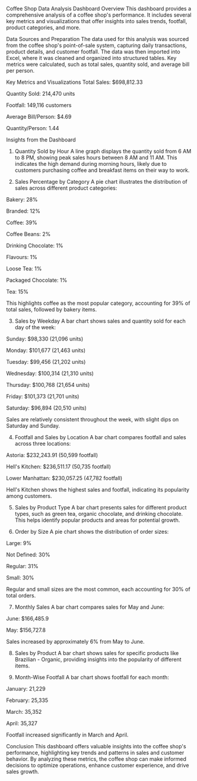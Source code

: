 Coffee Shop Data Analysis
Dashboard Overview
This dashboard provides a comprehensive analysis of a coffee shop's performance. It includes several key metrics and visualizations that offer insights into sales trends, footfall, product categories, and more.

Data Sources and Preparation
The data used for this analysis was sourced from the coffee shop's point-of-sale system, capturing daily transactions, product details, and customer footfall. The data was then imported into Excel, where it was cleaned and organized into structured tables. Key metrics were calculated, such as total sales, quantity sold, and average bill per person.

Key Metrics and Visualizations
Total Sales: $698,812.33

Quantity Sold: 214,470 units

Footfall: 149,116 customers

Average Bill/Person: $4.69

Quantity/Person: 1.44

Insights from the Dashboard
1. Quantity Sold by Hour
A line graph displays the quantity sold from 6 AM to 8 PM, showing peak sales hours between 8 AM and 11 AM. This indicates the high demand during morning hours, likely due to customers purchasing coffee and breakfast items on their way to work.

2. Sales Percentage by Category
A pie chart illustrates the distribution of sales across different product categories:

Bakery: 28%

Branded: 12%

Coffee: 39%

Coffee Beans: 2%

Drinking Chocolate: 1%

Flavours: 1%

Loose Tea: 1%

Packaged Chocolate: 1%

Tea: 15%

This highlights coffee as the most popular category, accounting for 39% of total sales, followed by bakery items.

3. Sales by Weekday
A bar chart shows sales and quantity sold for each day of the week:

Sunday: $98,330 (21,096 units)

Monday: $101,677 (21,463 units)

Tuesday: $99,456 (21,202 units)

Wednesday: $100,314 (21,310 units)

Thursday: $100,768 (21,654 units)

Friday: $101,373 (21,701 units)

Saturday: $96,894 (20,510 units)

Sales are relatively consistent throughout the week, with slight dips on Saturday and Sunday.

4. Footfall and Sales by Location
A bar chart compares footfall and sales across three locations:

Astoria: $232,243.91 (50,599 footfall)

Hell's Kitchen: $236,511.17 (50,735 footfall)

Lower Manhattan: $230,057.25 (47,782 footfall)

Hell's Kitchen shows the highest sales and footfall, indicating its popularity among customers.

5. Sales by Product Type
A bar chart presents sales for different product types, such as green tea, organic chocolate, and drinking chocolate. This helps identify popular products and areas for potential growth.

6. Order by Size
A pie chart shows the distribution of order sizes:

Large: 9%

Not Defined: 30%

Regular: 31%

Small: 30%

Regular and small sizes are the most common, each accounting for 30% of total orders.

7. Monthly Sales
A bar chart compares sales for May and June:

June: $166,485.9

May: $156,727.8

Sales increased by approximately 6% from May to June.

8. Sales by Product
A bar chart shows sales for specific products like Brazilian - Organic, providing insights into the popularity of different items.

9. Month-Wise Footfall
A bar chart shows footfall for each month:

January: 21,229

February: 25,335

March: 35,352

April: 35,327

Footfall increased significantly in March and April.

Conclusion
This dashboard offers valuable insights into the coffee shop's performance, highlighting key trends and patterns in sales and customer behavior. By analyzing these metrics, the coffee shop can make informed decisions to optimize operations, enhance customer experience, and drive sales growth.
